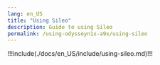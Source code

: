 ```yaml
---
lang: en_US
title: "Using Sileo"
description: Guide to using Sileo
permalink: /using-odysseyn1x-a9x/using-sileo
---
```


!!!include(./docs/en_US/include/using-sileo.md)!!!